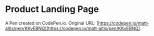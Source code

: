 # Product Landing Page

A Pen created on CodePen.io. Original URL: [https://codepen.io/matt-altis/pen/KKvEBNQ](https://codepen.io/matt-altis/pen/KKvEBNQ).


